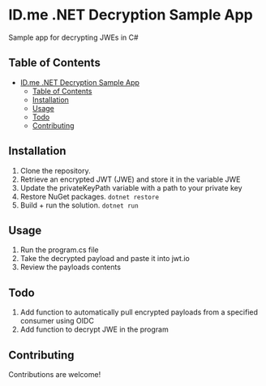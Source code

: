 # ID.me .NET Decryption Sample App

Sample app for decrypting JWEs in C#
## Table of Contents

- [ID.me .NET Decryption Sample App](#idme-net-sample-app)
  - [Table of Contents](#table-of-contents)
  - [Installation](#installation)
  - [Usage](#usage)
  - [Todo](#todo)
  - [Contributing](#contributing)

## Installation

1. Clone the repository.
2. Retrieve an encrypted JWT (JWE) and store it in the variable JWE
3. Update the privateKeyPath variable with a path to your private key
4. Restore NuGet packages.
    `dotnet restore`
5. Build + run the solution.
    `dotnet run`

## Usage

1. Run the program.cs file
2. Take the decrypted payload and paste it into jwt.io
3. Review the payloads contents

## Todo

1. Add function to automatically pull encrypted payloads from a specified consumer using OIDC
2. Add function to decrypt JWE in the program

## Contributing

Contributions are welcome! 